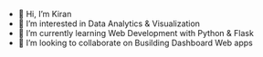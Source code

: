- 👋 Hi, I’m Kiran
- 👀 I’m interested in Data Analytics & Visualization
- 🌱 I’m currently learning Web Development with Python & Flask
- 💞️ I’m looking to collaborate on Busilding Dashboard Web apps

<!---
analytics-sinew/analytics-sinew is a ✨ special ✨ repository because its `README.md` (this file) appears on your GitHub profile.
You can click the Preview link to take a look at your changes.
--->
